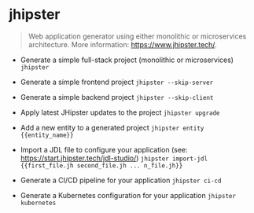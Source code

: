# jhipster
> Web application generator using either monolithic or microservices architecture.
> More information: <https://www.jhipster.tech/>.

- Generate a simple full-stack project (monolithic or microservices)
`jhipster`

- Generate a simple frontend project
`jhipster --skip-server`

- Generate a simple backend project
`jhipster --skip-client`

- Apply latest JHipster updates to the project
`jhipster upgrade`

- Add a new entity to a generated project
`jhipster entity {{entity_name}}`

- Import a JDL file to configure your application (see: https://start.jhipster.tech/jdl-studio/)
`jhipster import-jdl {{first_file.jh second_file.jh ... n_file.jh}}`

- Generate a CI/CD pipeline for your application
`jhipster ci-cd`

- Generate a Kubernetes configuration for your application
`jhipster kubernetes`
